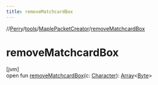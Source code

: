 ```yaml
---
title: removeMatchcardBox
---
```

//[Perry](../../../index.html)/[tools](../index.html)/[MaplePacketCreator](index.html)/[removeMatchcardBox](remove-matchcard-box.html)



# removeMatchcardBox



[jvm]\
open fun [removeMatchcardBox](remove-matchcard-box.html)(c: [Character](../../client/-character/index.html)): [Array](https://kotlinlang.org/api/latest/jvm/stdlib/kotlin/-array/index.html)<[Byte](https://kotlinlang.org/api/latest/jvm/stdlib/kotlin/-byte/index.html)>




